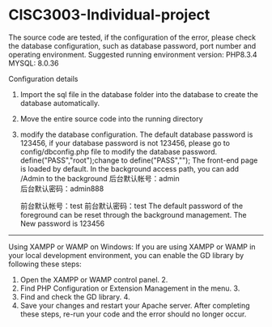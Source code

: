 # CISC3003-Individual-project
The source code are tested, if the configuration of the error, 
please check the database configuration, such as database password, 
port number and operating environment.
Suggested running environment version: PHP8.3.4 MYSQL: 8.0.36

Configuration details
1. Import the sql file in the database folder into the database to create 
the database automatically.
2. Move the entire source code into the running directory
3. modify the database configuration. The default database password 
is 123456, if your database password is not 123456, 
please go to config/dbconfig.php file to modify the database password.
define("PASS","root");change to define("PASS","");
The front-end page is loaded by default. In the background access path, you can add /Admin to the background
    后台默认帐号：admin	
    后台默认密码：admin888
    
    前台默认帐号：test
    前台默认密码：test
The default password of the foreground can be reset through the 
background management. The New password is 123456

---------------------------------------------------------------------------------

Using XAMPP or WAMP on Windows:
If you are using XAMPP or WAMP in your local development environment,
 you can enable the GD library by following these steps:

1. Open the XAMPP or WAMP control panel. 2.
2. Find PHP Configuration or Extension Management in the menu. 3.
3. Find and check the GD library. 4.
4. Save your changes and restart your Apache server.
After completing these steps, re-run your code and the error should no longer occur.
